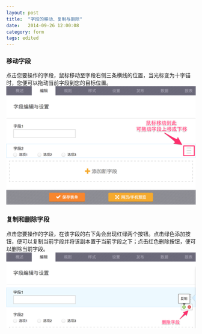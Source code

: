 ```yaml
---
layout: post
title:  "字段的移动、复制与删除"
date:   2014-09-26 12:00:08
category: form
tags: edited
---
```


### 移动字段
点击您要操作的字段，鼠标移动至字段右侧三条横线的位置，当光标变为十字锚时，您便可以拖动当前字段到您的目标位置。
![](/images/form-editing-1.png)

### 复制和删除字段
点击您要操作的字段，在该字段的右下角会出现红绿两个按钮。点击绿色添加按钮，便可以复制当前字段并将该副本置于当前字段之下；点击红色删除按钮，便可以删除当前字段。
![](/images/form-editing-2.png)
